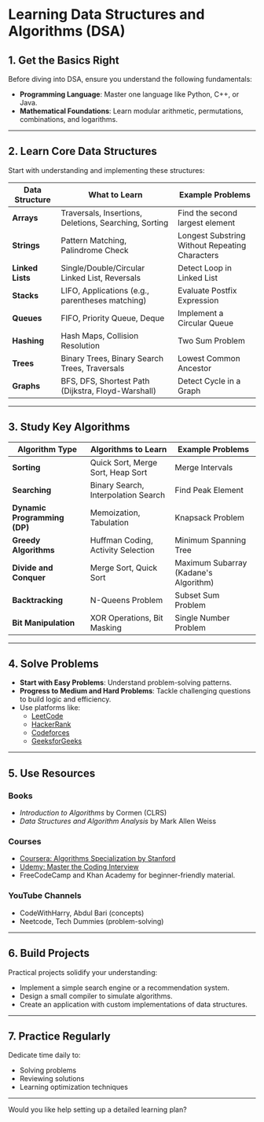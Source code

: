 # Learning Data Structures and Algorithms (DSA)

## 1. Get the Basics Right
Before diving into DSA, ensure you understand the following fundamentals:
- **Programming Language**: Master one language like Python, C++, or Java.
- **Mathematical Foundations**: Learn modular arithmetic, permutations, combinations, and logarithms.

---

## 2. Learn Core Data Structures
Start with understanding and implementing these structures:

| **Data Structure** | **What to Learn**                    | **Example Problems**                     |
|---------------------|--------------------------------------|------------------------------------------|
| **Arrays**          | Traversals, Insertions, Deletions, Searching, Sorting | Find the second largest element          |
| **Strings**         | Pattern Matching, Palindrome Check  | Longest Substring Without Repeating Characters |
| **Linked Lists**    | Single/Double/Circular Linked List, Reversals | Detect Loop in Linked List               |
| **Stacks**          | LIFO, Applications (e.g., parentheses matching) | Evaluate Postfix Expression              |
| **Queues**          | FIFO, Priority Queue, Deque         | Implement a Circular Queue               |
| **Hashing**         | Hash Maps, Collision Resolution     | Two Sum Problem                          |
| **Trees**           | Binary Trees, Binary Search Trees, Traversals | Lowest Common Ancestor                   |
| **Graphs**          | BFS, DFS, Shortest Path (Dijkstra, Floyd-Warshall) | Detect Cycle in a Graph                  |

---

## 3. Study Key Algorithms
| **Algorithm Type**      | **Algorithms to Learn**         | **Example Problems**                      |
|--------------------------|---------------------------------|-------------------------------------------|
| **Sorting**              | Quick Sort, Merge Sort, Heap Sort | Merge Intervals                         |
| **Searching**            | Binary Search, Interpolation Search | Find Peak Element                     |
| **Dynamic Programming (DP)** | Memoization, Tabulation     | Knapsack Problem                         |
| **Greedy Algorithms**    | Huffman Coding, Activity Selection | Minimum Spanning Tree                  |
| **Divide and Conquer**   | Merge Sort, Quick Sort          | Maximum Subarray (Kadane's Algorithm)    |
| **Backtracking**         | N-Queens Problem               | Subset Sum Problem                       |
| **Bit Manipulation**     | XOR Operations, Bit Masking    | Single Number Problem                    |

---

## 4. Solve Problems
- **Start with Easy Problems**: Understand problem-solving patterns.
- **Progress to Medium and Hard Problems**: Tackle challenging questions to build logic and efficiency.
- Use platforms like:
    - [LeetCode](https://leetcode.com)
    - [HackerRank](https://www.hackerrank.com)
    - [Codeforces](https://codeforces.com)
    - [GeeksforGeeks](https://www.geeksforgeeks.org)

---

## 5. Use Resources
### **Books**
- *Introduction to Algorithms* by Cormen (CLRS)
- *Data Structures and Algorithm Analysis* by Mark Allen Weiss

### **Courses**
- [Coursera: Algorithms Specialization by Stanford](https://www.coursera.org/specializations/algorithms)
- [Udemy: Master the Coding Interview](https://www.udemy.com)
- FreeCodeCamp and Khan Academy for beginner-friendly material.

### **YouTube Channels**
- CodeWithHarry, Abdul Bari (concepts)
- Neetcode, Tech Dummies (problem-solving)

---

## 6. Build Projects
Practical projects solidify your understanding:
- Implement a simple search engine or a recommendation system.
- Design a small compiler to simulate algorithms.
- Create an application with custom implementations of data structures.

---

## 7. Practice Regularly
Dedicate time daily to:
- Solving problems
- Reviewing solutions
- Learning optimization techniques

---

Would you like help setting up a detailed learning plan?
